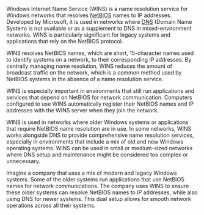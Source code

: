 Windows Internet Name Service (WINS) is a name resolution service for Windows networks that resolves [NetBIOS](../protocols/netbios.md) names to IP addresses. Developed by Microsoft, it is used in networks where [DNS](../networking/dns.md) (Domain Name System) is not available or as a supplement to DNS in mixed-environment networks. WINS is particularly significant for legacy systems and applications that rely on the NetBIOS protocol.

WINS resolves NetBIOS names, which are short, 15-character names used to identify systems on a network, to their corresponding IP addresses. By centrally managing name resolution, WINS reduces the amount of broadcast traffic on the network, which is a common method used by NetBIOS systems in the absence of a name resolution service.

WINS is especially important in environments that still run applications and services that depend on NetBIOS for network communication. Computers configured to use WINS automatically register their NetBIOS names and IP addresses with the WINS server when they join the network.

WINS is used in networks where older Windows systems or applications that require NetBIOS name resolution are in use. In some networks, WINS works alongside DNS to provide comprehensive name resolution services, especially in environments that include a mix of old and new Windows operating systems. WINS can be used in small or medium-sized networks where DNS setup and maintenance might be considered too complex or unnecessary.

Imagine a company that uses a mix of modern and legacy Windows systems. Some of the older systems run applications that use NetBIOS names for network communications. The company uses WINS to ensure these older systems can resolve NetBIOS names to IP addresses, while also using DNS for newer systems. This dual setup allows for smooth network operations across all their systems.
